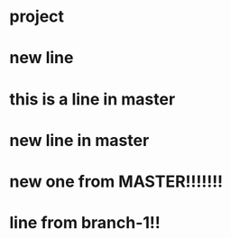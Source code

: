 # project
# new line
# this is a line in master
# new line in master
# new one from MASTER!!!!!!!
# line from branch-1!!
